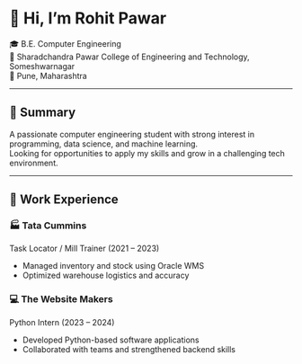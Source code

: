 # 👋 Hi, I’m Rohit Pawar

🎓 B.E. Computer Engineering  
🏫 Sharadchandra Pawar College of Engineering and Technology, Someshwarnagar  
📍 Pune, Maharashtra  

---

## 🧾 Summary

A passionate computer engineering student with strong interest in programming, data science, and machine learning.  
Looking for opportunities to apply my skills and grow in a challenging tech environment.

---

## 💼 Work Experience

### 🏭 Tata Cummins  
Task Locator / Mill Trainer (2021 – 2023)  
- Managed inventory and stock using Oracle WMS  
- Optimized warehouse logistics and accuracy

### 💻 The Website Makers  
Python Intern (2023 – 2024)  
- Developed Python-based software applications  
- Collaborated with teams and strengthened backend skills
